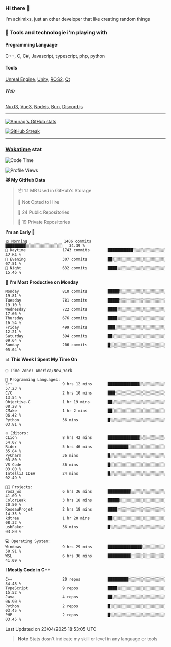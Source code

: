 ### Hi there 👋

I'm ackimixs, just an other developer that like creating random things

### 🧰 Tools and technologie i'm playing with

#### Programming Language
C++, C, C#, Javascript, typescript, php, python

#### Tools
[Unreal Engine](https://www.unrealengine.com), [Unity](https://unity.com/), [ROS2](https://ros.org/), [Qt](https://www.qt.io/)

###### Web
[Nuxt3](https://nuxt.com/), [Vue3](https://vuejs.org/), [Nodejs](https://nodejs.org), [Bun](https://bun.sh/), [Discord.js](https://discord.js.org/)

---

[![Anurag's GitHub stats](https://github-readme-stats.vercel.app/api?username=ackimixs&show_icons=true&theme=github_dark&count_private=true)](https://github.com/anuraghazra/github-readme-stats)

[![GitHub Streak](https://github-readme-streak-stats.herokuapp.com?user=Ackimixs&theme=github-dark-blue&date_format=j%20M%5B%20Y%5D&mode=weekly)](https://git.io/streak-stats)

---
 
 ### [Wakatime](https://wakatime.com/) stat

<!--START_SECTION:waka-->
![Code Time](http://img.shields.io/badge/Code%20Time-1%2C581%20hrs%2047%20mins-blue)

![Profile Views](http://img.shields.io/badge/Profile%20Views-0-blue)

**🐱 My GitHub Data** 

> 📦 1.1 MB Used in GitHub's Storage 
 > 
> 🚫 Not Opted to Hire
 > 
> 📜 24 Public Repositories 
 > 
> 🔑 19 Private Repositories 
 > 
**I'm an Early 🐤** 

```text
🌞 Morning                1406 commits        █████████░░░░░░░░░░░░░░░░   34.39 % 
🌆 Daytime                1743 commits        ███████████░░░░░░░░░░░░░░   42.64 % 
🌃 Evening                307 commits         ██░░░░░░░░░░░░░░░░░░░░░░░   07.51 % 
🌙 Night                  632 commits         ████░░░░░░░░░░░░░░░░░░░░░   15.46 % 
```
📅 **I'm Most Productive on Monday** 

```text
Monday                   810 commits         █████░░░░░░░░░░░░░░░░░░░░   19.81 % 
Tuesday                  781 commits         █████░░░░░░░░░░░░░░░░░░░░   19.10 % 
Wednesday                722 commits         ████░░░░░░░░░░░░░░░░░░░░░   17.66 % 
Thursday                 676 commits         ████░░░░░░░░░░░░░░░░░░░░░   16.54 % 
Friday                   499 commits         ███░░░░░░░░░░░░░░░░░░░░░░   12.21 % 
Saturday                 394 commits         ██░░░░░░░░░░░░░░░░░░░░░░░   09.64 % 
Sunday                   206 commits         █░░░░░░░░░░░░░░░░░░░░░░░░   05.04 % 
```


📊 **This Week I Spent My Time On** 

```text
🕑︎ Time Zone: America/New_York

💬 Programming Languages: 
C++                      9 hrs 12 mins       ██████████████░░░░░░░░░░░   57.23 % 
C/C                      2 hrs 10 mins       ███░░░░░░░░░░░░░░░░░░░░░░   13.54 % 
Objective-C              1 hr 19 mins        ██░░░░░░░░░░░░░░░░░░░░░░░   08.28 % 
CMake                    1 hr 2 mins         ██░░░░░░░░░░░░░░░░░░░░░░░   06.42 % 
Python                   36 mins             █░░░░░░░░░░░░░░░░░░░░░░░░   03.81 % 

🔥 Editors: 
CLion                    8 hrs 42 mins       ██████████████░░░░░░░░░░░   54.07 % 
Rider                    5 hrs 46 mins       █████████░░░░░░░░░░░░░░░░   35.84 % 
PyCharm                  36 mins             █░░░░░░░░░░░░░░░░░░░░░░░░   03.80 % 
VS Code                  36 mins             █░░░░░░░░░░░░░░░░░░░░░░░░   03.80 % 
IntelliJ IDEA            24 mins             █░░░░░░░░░░░░░░░░░░░░░░░░   02.49 % 

🐱‍💻 Projects: 
ros2_ws                  6 hrs 36 mins       ██████████░░░░░░░░░░░░░░░   41.09 % 
ColorLeak                3 hrs 18 mins       █████░░░░░░░░░░░░░░░░░░░░   20.50 % 
ReseauProjet             2 hrs 18 mins       ████░░░░░░░░░░░░░░░░░░░░░   14.35 % 
kdtree                   1 hr 20 mins        ██░░░░░░░░░░░░░░░░░░░░░░░   08.32 % 
usbFaker                 36 mins             █░░░░░░░░░░░░░░░░░░░░░░░░   03.80 % 

💻 Operating System: 
Windows                  9 hrs 29 mins       ███████████████░░░░░░░░░░   58.91 % 
WSL                      6 hrs 36 mins       ██████████░░░░░░░░░░░░░░░   41.09 % 
```

**I Mostly Code in C++** 

```text
C++                      20 repos            █████████░░░░░░░░░░░░░░░░   34.48 % 
TypeScript               9 repos             ████░░░░░░░░░░░░░░░░░░░░░   15.52 % 
Java                     4 repos             ██░░░░░░░░░░░░░░░░░░░░░░░   06.90 % 
Python                   2 repos             █░░░░░░░░░░░░░░░░░░░░░░░░   03.45 % 
PHP                      2 repos             █░░░░░░░░░░░░░░░░░░░░░░░░   03.45 % 
```




 Last Updated on 23/04/2025 18:53:05 UTC
<!--END_SECTION:waka-->

> **Note**
> Stats dosn't indicate my skill or level in any language or tools
